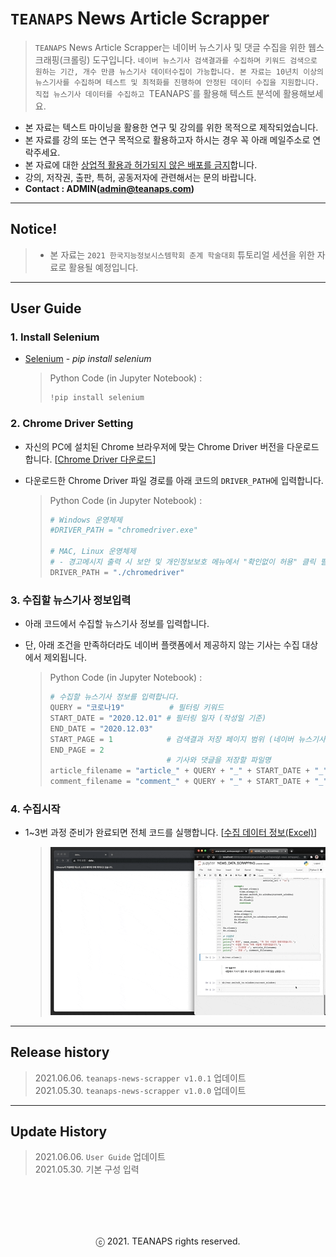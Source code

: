 # `TEANAPS` News Article Scrapper

> `TEANAPS` News Article Scrapper는 네이버 뉴스기사 및 댓글 수집을 위한 웹스크래핑(크롤링) 도구입니다. `네이버 뉴스기사 검색결과를 수집하며 키워드 검색으로 원하는 기간, 개수 만큼 뉴스기사 데이터수집이 가능합니다. 본 자료는 10년치 이상의 뉴스기사를 수집하며 테스트 및 최적화를 진행하여 안정된 데이터 수집을 지원합니다. 직접 뉴스기사 데이터를 수집하고 `TEANAPS`를 활용해 텍스트 분석에 활용해보세요.

- 본 자료는 텍스트 마이닝을 활용한 연구 및 강의를 위한 목적으로 제작되었습니다.
- 본 자료를 강의 또는 연구 목적으로 활용하고자 하시는 경우 꼭 아래 메일주소로 연락주세요.
- 본 자료에 대한 <U>상업적 활용과 허가되지 않은 배포를 금지</U>합니다.
- 강의, 저작권, 출판, 특허, 공동저자에 관련해서는 문의 바랍니다.
- **Contact : ADMIN(admin@teanaps.com)**

---
## Notice! 
> - 본 자료는 `2021 한국지능정보시스템학회 춘계 학술대회` 튜토리얼 세션을 위한 자료로 활용될 예정입니다.

---
## User Guide

### 1. Install Selenium

- [Selenium](https://pypi.org/project/selenium/) - *pip install selenium*

  > Python Code (in Jupyter Notebook) :
  > ```python
  > !pip install selenium
  > ```

### 2. Chrome Driver Setting

- 자신의 PC에 설치된 Chrome 브라우저에 맞는 Chrome Driver 버전을 다운로드합니다. [[Chrome Driver 다운로드](http://chromedriver.chromium.org/downloads/)]
- 다운로드한 Chrome Driver 파일 경로를 아래 코드의 `DRIVER_PATH`에 입력합니다.

  > Python Code (in Jupyter Notebook) :
  > ```python
  > # Windows 운영체제
  > #DRIVER_PATH = "chromedriver.exe"
  > 
  > # MAC, Linux 운영체제
  > # - 경고메시지 출력 시 보안 및 개인정보보호 메뉴에서 "확인없이 허용" 클릭 필요함
  > DRIVER_PATH = "./chromedriver"
  > ```
 
### 3. 수집할 뉴스기사 정보입력

- 아래 코드에서 수집할 뉴스기사 정보를 입력합니다.
- 단, 아래 조건을 만족하더라도 네이버 플랫폼에서 제공하지 않는 기사는 수집 대상에서 제외됩니다.

  > Python Code (in Jupyter Notebook) :
  > ```python
  > # 수집할 뉴스기사 정보를 입력합니다.
  > QUERY = "코로나19"          # 필터링 키워드
  > START_DATE = "2020.12.01" # 필터링 일자 (작성일 기준)
  > END_DATE = "2020.12.03"
  > START_PAGE = 1            # 검색결과 저장 페이지 범위 (네이버 뉴스기사는 검색결과 중 최대 4,000페이지만 제공)
  > END_PAGE = 2     
  >                           # 기사와 댓글을 저장할 파일명
  > article_filename = "article_" + QUERY + "_" + START_DATE + "_" + END_DATE + "_" + str(START_PAGE) + ".txt"
  > comment_filename = "comment_" + QUERY + "_" + START_DATE + "_" + END_DATE + "_" + str(START_PAGE) + ".txt"
  > ``` 

### 4. 수집시작

- 1~3번 과정 준비가 완료되면 전체 코드를 실행합니다. [[수집 데이터 정보(Excel)](https://github.com/fingeredman/news-article-scrapper/blob/main/sample_data/scrapping_data_desc.xlsx)]

  > ![scrapping_sample](./sample_data/scrapping_sample.gif)

---
## Release history
> 2021.06.06. `teanaps-news-scrapper v1.0.1` 업데이트   
> 2021.05.30. `teanaps-news-scrapper v1.0.0` 업데이트   

---
## Update History
> 2021.06.06. `User Guide` 업데이트  
> 2021.05.30. 기본 구성 입력  

<br><br>
---
<center>ⓒ 2021. TEANAPS rights reserved.</center>
